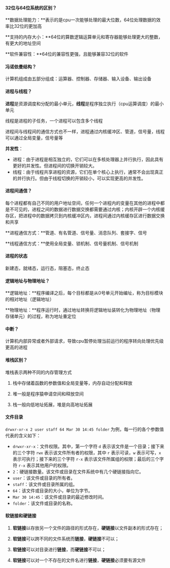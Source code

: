 #### 32位与64位系统的区别？

**数据处理能力：**表示的是cpu一次能够处理的最大位数，64位处理数据的效率比32位的更加高

**支持的内存大小：**64位的算数逻辑运算单元和寄存器能够处理更大的整数，有更大的地址空间

**软件兼容性：**64位的兼容性更强，且能够兼容32位的软件

#### 冯诺依曼结构？

计算机组成由五部分组成：运算器、控制器、存储器、输入设备、输出设备

#### 进程与线程？

**进程**是资源调度和分配的最小单元，**线程**是程序独立执行（cpu运算调度）的最小单元

线程是进程的子任务，一个进程可以包含多个线程

进程间与线程间的通信方式也不一样，进程通过内核缓冲区、管道，信号量，线程可以通过全局变量，信号量等

**并发性**：

- 进程：由于进程是相互独立的，它们可以在多核处理器上并行执行，因此具有更好的并发性。但进程间的切换开销较大。
- 线程：由于线程共享进程的资源，它们在单个核心上执行，通常不会出现真正的并行执行。但由于线程切换的开销较小，可以实现更高的并发性。

#### 进程间通信？

每个进程都有自己不同的用户地址空间，任何一个进程内的变量在其他的进程中都是不可见的，进程之间的数据进行数据交换都需要通过内核；内核开辟一个内核缓存区，把进程中的数据拷贝到内核缓冲区内，进程间通过内核缓存区进行数据交换和共享

**进程通信方式：**管道、有名管道、信号量、消息队列、套接字、信号

**线程通信方式：**使用全局变量、锁机制、信号量机制、信号机制

#### 进程的状态

新建态，就绪态，运行态，阻塞态，终止态

#### 逻辑地址与物理地址？

**逻辑地址：**程序编译之后，每个目标都是从0号单元开始编址，称为目标模块的相对地址（逻辑地址）

**物理地址：**程序运行时，通过地址转换将逻辑地址装转化为物理地址（物理存储单元）的过程，称为地址重定位

#### 中断？

计算机内部异常或者外部请求，导致cpu暂停处理当前运行的程序转向处理优先级更高的进程

#### 堆栈区别？

堆栈表示两种不同的内存管理方式

1. 栈中存储着函数的参数值和全局变量等，内存自动分配和释放

2. 堆一般是程序猿申请空间和释放空间

3. 栈一般向低地址拓展，堆是向高地址拓展

#### 文件目录

`drwxr-xr-x 2 user staff 64 Mar 30 14:45 folder` 为例，每一行的各个参数值代表的含义如下：

- `drwxr-xr-x`：文件权限。其中，第一个字符 `d` 表示该文件是一个目录；接下来的三个字符 `rwx` 表示该文件所有者的权限，其中 `r` 表示可读，`w` 表示可写，`x` 表示可执行；接下来的三个字符 `r-x` 表示该文件所属组的权限；最后的三个字符 `r-x` 表示其他用户的权限。
- `2`：硬链接数量。该文件或目录在文件系统中有几个硬链接指向它。
- `user`：该文件或目录的所有者。
- `staff`：该文件或目录所属的组。
- `64`：该文件或目录的大小，单位为字节。
- `Mar 30 14:45`：该文件或目录的最近修改时间。
- `folder`：该文件或目录的名称。

#### 软链接和硬链接

1. **软链接**以存放另一个文件的路径的形式存在，**硬链接**以文件副本的形式存在；

2. **软链接**可以跨不同的文件系统而**链接**，**硬链接**不可以； 
3. **软链接**可以对目录进行**链接**，而**硬链接**不可以； 
4. **软链接**可以对一个不存在的文件名进行**链接**，**硬链接**必须要有源文件
